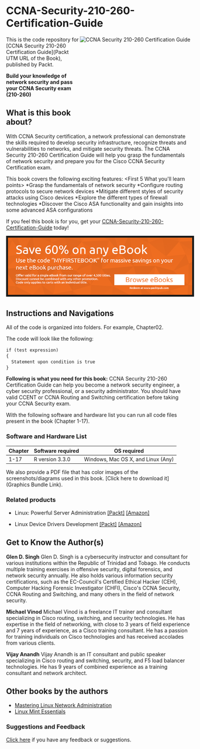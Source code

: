 # CCNA-Security-210-260-Certification-Guide

<a href="Packt UTM URL of the Book"><img src="https://d255esdrn735hr.cloudfront.net/sites/default/files/B06184_newcover.png" alt="CCNA Security 210-260 Certification Guide" height="256px" align="right"></a>

This is the code repository for [CCNA Security 210-260 Certification Guide](Packt UTM URL of the Book), published by Packt.

**Build your knowledge of network security and pass your CCNA Security exam (210-260)**

## What is this book about?
With CCNA Security certification, a network professional can demonstrate the skills required to develop security infrastructure, recognize threats and vulnerabilities to networks, and mitigate security threats. The CCNA Security 210-260 Certification Guide will help you grasp the fundamentals of network security and prepare you for the Cisco CCNA Security Certification exam.

This book covers the following exciting features: <First 5 What you'll learn points>
*Grasp the fundamentals of network security
*Configure routing protocols to secure network devices
*Mitigate different styles of security attacks using Cisco devices
*Explore the different types of firewall technologies
*Discover the Cisco ASA functionality and gain insights into some advanced ASA configurations

If you feel this book is for you, get your [CCNA-Security-210-260-Certification-Guide](https://www.amazon.com/dp/1787128873) today!

<a href="https://www.packtpub.com/?utm_source=github&utm_medium=banner&utm_campaign=GitHubBanner"><img src="https://raw.githubusercontent.com/PacktPublishing/GitHub/master/GitHub.png" 
alt="https://www.packtpub.com/" border="5" /></a>


## Instructions and Navigations
All of the code is organized into folders. For example, Chapter02.

The code will look like the following:
```
if (test expression)
{
  Statement upon condition is true
}
```

**Following is what you need for this book:**
CCNA Security 210-260 Certification Guide can help you become a network security engineer, a cyber security professional, or a security administrator. You should have valid CCENT or CCNA Routing and Switching certification before taking your CCNA Security exam.

With the following software and hardware list you can run all code files present in the book (Chapter 1-17).

### Software and Hardware List

| Chapter  | Software required                   | OS required                        |
| -------- | ------------------------------------| -----------------------------------|
| 1-17        | R version 3.3.0                     | Windows, Mac OS X, and Linux (Any) |

We also provide a PDF file that has color images of the screenshots/diagrams used in this book. [Click here to download it](Graphics Bundle Link).

### Related products <Paste books from the Other books you may enjoy section>
* Linux: Powerful Server Administration [[Packt]](https://www.packtpub.com/networking-and-servers/linux-powerful-server-administration?utm_source=github&utm_medium=repository&utm_campaign=9781788293778) [[Amazon]](https://www.amazon.com/dp/1788293770)

* Linux Device Drivers Development [[Packt]](https://www.packtpub.com/networking-and-servers/linux-device-drivers-development?utm_source=github&utm_medium=repository&utm_campaign=9781785280009) [[Amazon]](https://www.amazon.com/dp/1788293770)

## Get to Know the Author(s)
**Glen D. Singh**
Glen D. Singh is a cybersecurity instructor and consultant for various institutions within the Republic of Trinidad and Tobago. He conducts multiple training exercises in offensive security, digital forensics, and network security annually. He also holds various information security certifications, such as the EC-Council's Certified Ethical Hacker (CEH), Computer Hacking Forensic Investigator (CHFI), Cisco's CCNA Security, CCNA Routing and Switching, and many others in the field of network security.

**Michael Vinod**
Michael Vinod is a freelance IT trainer and consultant specializing in Cisco routing, switching, and security technologies. He has expertise in the field of networking, with close to 3 years of field experience and 7 years of experience, as a Cisco training consultant. He has a passion for training individuals on Cisco technologies and has received accolades from various clients.

**Vijay Anandh**
Vijay Anandh is an IT consultant and public speaker specializing in Cisco routing and switching, security, and F5 load balancer technologies. He has 9 years of combined experience as a training consultant and network architect.

## Other books by the authors
* [Mastering Linux Network Administration](https://www.packtpub.com/networking-and-servers/mastering-linux-network-administration?utm_source=github&utm_medium=repository&utm_campaign=9781784399597)
* [Linux Mint Essentials](https://www.packtpub.com/networking-and-servers/linux-mint-essentials?utm_source=github&utm_medium=repository&utm_campaign=9781782168157)

### Suggestions and Feedback
[Click here](https://docs.google.com/forms/d/e/1FAIpQLSdy7dATC6QmEL81FIUuymZ0Wy9vH1jHkvpY57OiMeKGqib_Ow/viewform) if you have any feedback or suggestions.

